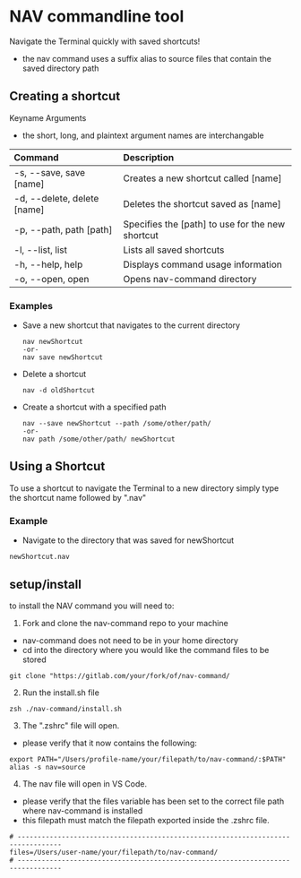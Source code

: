 # NAV commandline tool


Navigate the Terminal quickly with saved shortcuts!
  - the nav command uses a suffix alias to source files that contain the saved directory path

## Creating a shortcut


Keyname Arguments
  - the short, long, and plaintext argument names are interchangable

| Command | Description |
|:----|:-----|
| -s, --save,   save   [name] | Creates a new shortcut called [name] |
| -d, --delete, delete [name] | Deletes the shortcut saved as [name] |
| -p, --path,   path   [path] | Specifies the [path] to use for the new shortcut |
| -l, --list,   list | Lists all saved shortcuts |
| -h, --help,   help | Displays command usage information |
| -o, --open,   open | Opens nav-command directory |

### Examples

- Save a new shortcut that navigates to the current directory
  ```
  nav newShortcut
  -or-
  nav save newShortcut
  ```
- Delete a shortcut
  ```
  nav -d oldShortcut
  ```
- Create a shortcut with a specified path
  ```
  nav --save newShortcut --path /some/other/path/
  -or-
  nav path /some/other/path/ newShortcut
  ```

## Using a Shortcut

To use a shortcut to navigate the Terminal to a new directory
simply type the shortcut name followed by ".nav"

### Example

- Navigate to the directory that was saved for newShortcut
```
newShortcut.nav

```

## setup/install

to install the NAV command you will need to:
1. Fork and clone the nav-command repo to your machine
  - nav-command does not need to be in your home directory
  - cd into the directory where you would like the command files to be stored
  ```
  git clone "https://gitlab.com/your/fork/of/nav-command/
  ```

2. Run the install.sh file
  ```
  zsh ./nav-command/install.sh
  ```

3. The ".zshrc" file will open.
  - please verify that it now contains the following:
  ```
  export PATH="/Users/profile-name/your/filepath/to/nav-command/:$PATH"
  alias -s nav=source
  ```

4. The nav file will open in VS Code.
  - please verify that the files variable has been set to the correct file path where nav-command is installed
  - this filepath must match the filepath exported inside the .zshrc file.
  ```
  # ---------------------------------------------------------------------------------
  files=/Users/user-name/your/filepath/to/nav-command/
  # ---------------------------------------------------------------------------------
  ```
